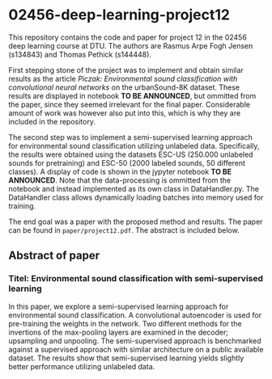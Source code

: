 # 02456-deep-learning-project12
This repository contains the code and paper for project 12 in the 02456 deep learning course at DTU. The authors are Rasmus Arpe Fogh Jensen (s134843) and Thomas Pethick (s144448). 

First stepping stone of the project was to implement and obtain similar results as the article *Piczak: Environmental sound classification with convolutional neural networks* on the urbanSound-8K dataset. These results are displayed in notebook **TO BE ANNOUNCED**, but ommitted from the paper, since they seemed irrelevant for the final paper. Considerable amount of work was however also put into this, which is why they are included in the repository. 

The second step was to implement a semi-supervised learning approach for environmental sound classification utilizing unlabeled data. Specifically, the results were obtained using the datasets ESC-US (250.000 unlabeled sounds for pretraining) and ESC-50 (2000 labeled sounds, 50 different classes). A display of code is shown in the jypyter notebook **TO BE ANNOUNCED**. Note that the data-processing is ommitted from the notebook and instead implemented as its own class in DataHandler.py. The DataHandler class allows dynamically loading batches into memory used for training. 

The end goal was a paper with the proposed method and results. The paper can be found in `paper/project12.pdf`. The abstract is included below. 

## Abstract of paper
### Titel: Environmental sound classification with semi-supervised learning
In this paper, we explore a semi-supervised learning approach for environmental sound classification. A convolutional autoencoder is used for pre-training the weights in the network. Two different methods for the invertions of the max-pooling layers are examined in the decoder; upsampling and unpooling. The semi-supervised approach is benchmarked against a supervised approach with similar architecture on a public available dataset. The results show that semi-supervised learning yields slightly better performance utilizing unlabeled data.

